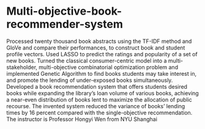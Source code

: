 # Multi-objective-book-recommender-system
Processed twenty thousand book abstracts using the TF-IDF method and GloVe and compare their performances, to construct book and student profile vectors. Used LASSO to predict the ratings and popularity of a set of new books. Turned the classical consumer-centric model into a multi-stakeholder, multi-objective combinatorial optimization problem and implemented Genetic Algorithm to find books students may take interest in, and promote the lending of under-exposed books simultaneously.
Developed a book recommendation system that offers students desired books while expanding the library’s loan volume of various books, achieving a near-even distribution of books lent to maximize the allocation of public recourse. The invented system reduced the variance of books’ lending times by 16 percent compared with the single-objective recommendation.
The instructor is Professor Hongyi Wen from NYU Shanghai
